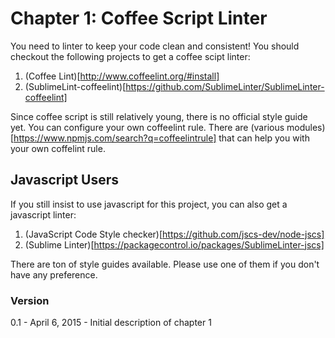Chapter 1: Coffee Script Linter
===============================

You need to linter to keep your code clean and consistent! You should checkout the following projects to get a coffee scipt linter:

1. (Coffee Lint)[http://www.coffeelint.org/#install]
2. (SublimeLint-coffeelint)[https://github.com/SublimeLinter/SublimeLinter-coffeelint]

Since coffee script is still relatively young, there is no official style guide yet. You can configure your own coffeelint rule. There are (various modules)[https://www.npmjs.com/search?q=coffeelintrule] that can help you with your own coffelint rule.

## Javascript Users

If you still insist to use javascript for this project, you can also get a javascript linter: 

1. (JavaScript Code Style checker)[https://github.com/jscs-dev/node-jscs]
2. (Sublime Linter)[https://packagecontrol.io/packages/SublimeLinter-jscs]

There are ton of style guides available. Please use one of them if you don't have any preference. 

### Version

0.1 - April 6, 2015 - Initial description of chapter 1